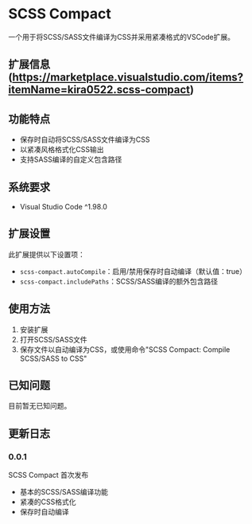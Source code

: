 # SCSS Compact

一个用于将SCSS/SASS文件编译为CSS并采用紧凑格式的VSCode扩展。

## 扩展信息(https://marketplace.visualstudio.com/items?itemName=kira0522.scss-compact)

## 功能特点

- 保存时自动将SCSS/SASS文件编译为CSS
- 以紧凑风格格式化CSS输出
- 支持SASS编译的自定义包含路径

## 系统要求

- Visual Studio Code ^1.98.0

## 扩展设置

此扩展提供以下设置项：

* `scss-compact.autoCompile`：启用/禁用保存时自动编译（默认值：true）
* `scss-compact.includePaths`：SCSS/SASS编译的额外包含路径

## 使用方法

1. 安装扩展
2. 打开SCSS/SASS文件
3. 保存文件以自动编译为CSS，或使用命令"SCSS Compact: Compile SCSS/SASS to CSS"

## 已知问题

目前暂无已知问题。

## 更新日志

### 0.0.1

SCSS Compact 首次发布
- 基本的SCSS/SASS编译功能
- 紧凑的CSS格式化
- 保存时自动编译
